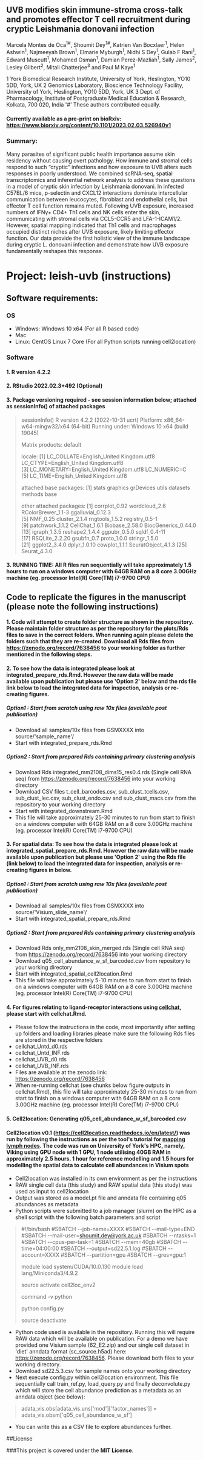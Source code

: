 ## UVB modifies skin immune-stroma cross-talk and promotes effector T cell recruitment during cryptic Leishmania donovani infection 

Marcela Montes de Oca<sup>1#</sup>, Shoumit Dey<sup>1#</sup>, Katrien Van Bocxlaer<sup>1</sup>, Helen Ashwin<sup>1</sup>, Najmeeyah Brown<sup>1</sup>, Elmarie Myburgh<sup>1</sup>, Nidhi S Dey<sup>1</sup>, Gulab F Rani<sup>1</sup>, Edward Muscutt<sup>1</sup>, Mohamed Osman<sup>1</sup>, Damian Perez-Mazliah<sup>1</sup>, Sally James<sup>2</sup>, Lesley Gilbert<sup>2</sup>, Mitali Chatterjee<sup>3</sup> and Paul M Kaye<sup>1</sup>

1 York Biomedical Research Institute, University of York, Heslington, YO10 5DD, York, UK
2 Genomics Laboratory, Bioscience Technology Facility, University of York, Heslington, YO10 5DD, York, UK
3 Dept. of Pharmacology, Institute of Postgraduate Medical Education & Research, Kolkata, 700 020, India
'#' These authors contributed equally.

#### Currently available as a pre-print on bioRxiv:  https://www.biorxiv.org/content/10.1101/2023.02.03.526940v1

### Summary: 
Many parasites of significant public health importance assume skin residency without causing overt pathology. How immune and stromal cells respond to such “cryptic” infections and how exposure to UVB alters such responses in poorly understood. We combined scRNA-seq, spatial transcriptomics and inferential network analysis to address these questions in a model of cryptic skin infection by Leishmania donovani. In infected C57BL/6 mice, p-selectin and CXCL12 interactions dominate intercellular communication between leucocytes, fibroblast and endothelial cells, but effector T cell function remains muted. Following UVB exposure, increased numbers of IFNγ+ CD4+ Th1 cells and NK cells enter the skin, communicating with stromal cells via CCL5-CCR5 and LFA-1-ICAM1/2. However, spatial mapping indicated that Th1 cells and macrophages occupied distinct niches after UVB exposure, likely limiting effector function. Our data provide the first holistic view of the immune landscape during cryptic L. donovani infection and demonstrate how UVB exposure fundamentally reshapes this response.

# Project: leish-uvb (instructions)
## Software requirements: 

### OS
- Windows: Windows 10 x64 (For all R based code)
- Mac
- Linux: CentOS Linux 7 Core (For all Python scripts running cell2location)

### Software 


#### 1. R version 4.2.2
#### 2. RStudio 2022.02.3+492 (Optional)
#### 3. Package versioning required - see session information below; attached as sessionInfo() of attached packages

> sessionInfo()
> R version 4.2.2 (2022-10-31 ucrt)
> Platform: x86_64-w64-mingw32/x64 (64-bit)
> Running under: Windows 10 x64 (build 19045)
> 
> Matrix products: default
> 
> locale:
> [1] LC_COLLATE=English_United Kingdom.utf8  LC_CTYPE=English_United Kingdom.utf8   
> [3] LC_MONETARY=English_United Kingdom.utf8 LC_NUMERIC=C                           
> [5] LC_TIME=English_United Kingdom.utf8    
> 
> attached base packages:
> [1] stats     graphics  grDevices utils     datasets  methods   base     
> 
> other attached packages:
>  [1] corrplot_0.92       wordcloud_2.6       RColorBrewer_1.1-3  ggalluvial_0.12.3  
>  [5] NMF_0.25            cluster_2.1.4       rngtools_1.5.2      registry_0.5-1     
>  [9] patchwork_1.1.2     CellChat_1.6.1      Biobase_2.58.0      BiocGenerics_0.44.0
> [13] igraph_1.3.5        reshape2_1.4.4      ggpubr_0.5.0        sqldf_0.4-11       
> [17] RSQLite_2.2.20      gsubfn_0.7          proto_1.0.0         stringr_1.5.0      
> [21] ggplot2_3.4.0       dplyr_1.0.10        cowplot_1.1.1       SeuratObject_4.1.3 
> [25] Seurat_4.3.0 

#### 3. RUNNING TIME: All R files run sequentially will take approximately 1.5 hours to run on a windows computer with 64GB RAM on a 8 core 3.00GHz machine (eg. processor Intel(R) Core(TM) i7-9700 CPU)

## Code to replicate the figures in the manuscript (please note the following instructions)

#### 1. Code will attempt to create folder structure as shown in the repository. Please maintain folder structure as per the repository for the plots/Rds files to save in the correct folders. When running again please delete the folders such that they are re-created. Download all Rds files from https://zenodo.org/record/7638456 to your working folder as further mentioned in the following steps.

#### 2. To see how the data is integrated please look at integrated_prepare_rds.Rmd. However the raw data will be made available upon publication but please use <b>'Option 2'</b> below and the rds file link below to load the integrated data for inspection, analysis or re-creating figures. 

##### Option1 : Start from scratch using raw 10x files (available post publication)
- Download all samples/10x files from GSMXXXX into source/'sample_name'/
- Start with integrated_prepare_rds.Rmd

##### Option2 : Start from prepared Rds containing primary clustering analysis
- Download Rds integrated_mm2108_dims15_res0.4.rds (Single cell RNA seq) from https://zenodo.org/record/7638456 into your working directory
- Download CSV files t_cell_barcodes.csv, sub_clust_tcells.csv, sub_clust_lec.csv, sub_clust_endo.csv and sub_clust_macs.csv from the repository to your working directory
- Start with integrated_downstream.Rmd
- This file will take approximately 25-30 minutes to run from start to finish on a windows computer with 64GB RAM on a 8 core 3.00GHz machine (eg. processor Intel(R) Core(TM) i7-9700 CPU)

#### 3. For spatial data: To see how the data is integrated please look at integrated_spatial_prepare_rds.Rmd. However the raw data will be made available upon publication but please use <b>'Option 2'</b> using the Rds file (link below) to load the integrated data for inspection, analysis or re-creating figures in  below.

##### Option1 : Start from scratch using raw 10x files (available post publication)
- Download all samples/10x files from GSMXXXX into source/'Visium_slide_name'/
- Start with integrated_spatial_prepare_rds.Rmd

##### Option2 : Start from prepared Rds containing primary clustering analysis
- Download Rds only_mm2108_skin_merged.rds (Single cell RNA seq) from https://zenodo.org/record/7638456 into your working directory
- Download q05_cell_abundance_w_sf_barcoded.csv from repository to your working directory
- Start with integrated_spatial_cell2location.Rmd
- This file will take approximately 5-10 minutes to run from start to finish on a windows computer with 64GB RAM on a 8 core 3.00GHz machine (eg. processor Intel(R) Core(TM) i7-9700 CPU)

#### 4. For figures relating to ligand-receptor interactions using [cellchat](https://github.com/sqjin/CellChat), please start with cellchat.Rmd. 
- Please follow the instructions in the code, most importantly after setting up folders and loading libraries please make sure the following Rds files are stored in the respective folders
- cellchat_Untd_d0.rds
- cellchat_Untd_INF.rds
- cellchat_UVB_d0.rds
- cellchat_UVB_INF.rds
- Files are available at the zenodo link: https://zenodo.org/record/7638456
- When re-running cellchat (see chunks below figure outputs in cellchat.Rmd), this file will take approximately 25-30 minutes to run from start to finish on a windows computer with 64GB RAM on a 8 core 3.00GHz machine (eg. processor Intel(R) Core(TM) i7-9700 CPU)

#### 5. Cell2location: Generating q05_cell_abundance_w_sf_barcoded.csv
#### Cell2location v0.1 (https://cell2location.readthedocs.io/en/latest/) was run by following the instructions as per the tool's tutorial for [mapping lymph nodes](https://cell2location.readthedocs.io/en/latest/notebooks/cell2location_tutorial.html). The code was run on University of York's HPC, namely, Viking using GPU node with 1 GPU, 1 node utilising 40GB RAM in approximately 2.5 hours. 1 hour for reference modelling and 1.5 hours for modelling the spatial data to calculate cell abundances in Visium spots 
- Cell2location was installed in its own environment as per the instructions
- RAW single cell data (this study) and RAW spatial data (this study) was used as input to cell2location
- Output was stored as a model.pt file and anndata file containing q05 abundances as metadata
- Python scripts were submitted to a job manager (slurm) on the HPC as a shell script with the following batch parameters and script

> #!/bin/bash
> #SBATCH --job-name=XXXX
> #SBATCH --mail-type=END
> #SBATCH --mail-user=shoumit.dey@york.ac.uk
> #SBATCH --ntasks=1
> #SBATCH --cpus-per-task=1
> #SBATCH --mem=40gb
> #SBATCH --time=04:00:00
> #SBATCH --output=sd22.5.1.log
> #SBATCH --account=XXXX
> #SBATCH --partition=gpu
> #SBATCH --gres=gpu:1
> 
> module load system/CUDA/10.0.130
> module load lang/Miniconda3/4.9.2
> 
> source activate cell2loc_env2
> 
> command -v python
> 
> python config.py
> 
> source deactivate
- Python code used is available in the repository. Running this will require RAW data which will be available on publication. For a demo we have provided one Visium sample (62_E2.zip) and our single cell dataset in 'diet' anndata format (sc_source.h5ad) here: https://zenodo.org/record/7638456. Please download both files to your working directory.
- Download sd22.5.3.csv for sample names onto your working directory 
- Next execute config.py within cell2location environment. This file sequentially call train_ref.py, load_query.py and finally deconvolute.py which will store the cell abundance prediction as a metadata as an anndata object (see below):
>  adata_vis.obs[adata_vis.uns['mod']['factor_names']] = adata_vis.obsm['q05_cell_abundance_w_sf']
- You can write this as a CSV file to explore abundances further.


##License

###This project is covered under the <b>MIT License</b>.

